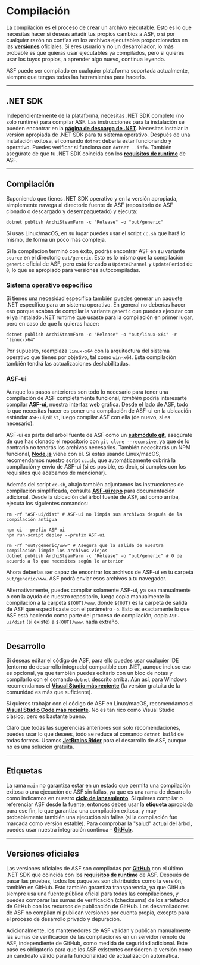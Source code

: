 # Compilación

La compilación es el proceso de crear un archivo ejecutable. Esto es lo que necesitas hacer si deseas añadir tus propios cambios a ASF, o si por cualquier razón no confías en los archivos ejecutables proporcionados en las **[versiones](https://github.com/JustArchiNET/ArchiSteamFarm/releases)** oficiales. Si eres usuario y no un desarrollador, lo más probable es que quieras usar ejecutables ya compilados, pero si quieres usar los tuyos propios, a aprender algo nuevo, continua leyendo.

ASF puede ser compilado en cualquier plataforma soportada actualmente, siempre que tengas todas las herramientas para hacerlo.

---

## .NET SDK

Independientemente de la plataforma, necesitas .NET SDK completo (no solo runtime) para compilar ASF. Las instrucciones para la instalación se pueden encontrar en la **[página de descarga de .NET](https://dotnet.microsoft.com/download)**. Necesitas instalar la versión apropiada de .NET SDK para tu sistema operativo. Después de una instalación exitosa, el comando `dotnet` debería estar funcionando y operativo. Puedes verificar si funciona con `dotnet --info`. También asegúrate de que tu .NET SDK coincida con los **[requisitos de runtime](https://github.com/JustArchiNET/ArchiSteamFarm/wiki/Compatibility-es-ES#requisitos-de-runtime)** de ASF.

---

## Compilación

Suponiendo que tienes .NET SDK operativo y en la versión apropiada, simplemente navega al directorio fuente de ASF (repositorio de ASF clonado o descargado y desempaquetado) y ejecuta:

```shell
dotnet publish ArchiSteamFarm -c "Release" -o "out/generic"
```

Si usas Linux/macOS, en su lugar puedes usar el script `cc.sh` que hará lo mismo, de forma un poco más compleja.

Si la compilación terminó con éxito, podrás encontrar ASF en su variante `source` en el directorio `out/generic`. Esto es lo mismo que la compilación `generic` oficial de ASF, pero está forzado a `UpdateChannel` y `UpdatePeriod` de `0`, lo que es apropiado para versiones autocompiladas.

### Sistema operativo específico

Si tienes una necesidad específica también puedes generar un paquete .NET específico para un sistema operativo. En general no deberías hacer eso porque acabas de compilar la variante `generic` que puedes ejecutar con el ya instalado .NET runtime que usaste para la compilación en primer lugar, pero en caso de que lo quieras hacer:

```shell
dotnet publish ArchiSteamFarm -c "Release" -o "out/linux-x64" -r "linux-x64"
```

Por supuesto, reemplaza `linux-x64` con la arquitectura del sistema operativo que tienes por objetivo, tal como `win-x64`. Esta compilación también tendrá las actualizaciones deshabilitadas.

### ASF-ui

Aunque los pasos anteriores son todo lo necesario para tener una compilación de ASF completamente funcional, *también* podría interesarte compilar **[ASF-ui](https://github.com/JustArchiNET/ArchiSteamFarm/wiki/IPC-es-ES#asf-ui)**, nuestra interfaz web gráfica. Desde el lado de ASF, todo lo que necesitas hacer es poner una compilación de ASF-ui en la ubicación estándar `ASF-ui/dist`, luego compilar ASF con ella (de nuevo, si es necesario).

ASF-ui es parte del árbol fuente de ASF como un **[submódulo git](https://git-scm.com/book/en/v2/Git-Tools-Submodules)**, asegúrate de que has clonado el repositorio con `git clone --recursive`, ya que de lo contrario no tendrás los archivos necesarios. También necesitarás un NPM funcional, **[Node.js](https://nodejs.org)** viene con él. Si estás usando Linux/macOS, recomendamos nuestro script `cc.sh`, que automáticamente cubrirá la compilación y envío de ASF-ui (si es posible, es decir, si cumples con los requisitos que acabamos de mencionar).

Además del script `cc.sh`, abajo también adjuntamos las instrucciones de compilación simplificada, consulta **[ASF-ui repo](https://github.com/JustArchiNET/ASF-ui)** para documentación adicional. Desde la ubicación del árbol fuente de ASF, así como arriba, ejecuta los siguientes comandos:

```shell
rm -rf "ASF-ui/dist" # ASF-ui no limpia sus archivos después de la compilación antigua

npm ci --prefix ASF-ui
npm run-script deploy --prefix ASF-ui

rm -rf "out/generic/www" # Asegura que la salida de nuestra compilación limpie los archivos viejos
dotnet publish ArchiSteamFarm -c "Release" -o "out/generic" # O de acuerdo a lo que necesites según lo anterior
```

Ahora deberías ser capaz de encontrar los archivos de ASF-ui en tu carpeta `out/generic/www`. ASF podrá enviar esos archivos a tu navegador.

Alternativamente, puedes compilar solamente ASF-ui, ya sea manualmente o con la ayuda de nuestro repositorio, luego copia manualmente la compilación a la carpeta `${OUT}/www`, donde `${OUT}` es la carpeta de salida de ASF que especificaste con el parámetro `-o`. Esto es exactamente lo que ASF está haciendo como parte del proceso de compilación, copia `ASF-ui/dist` (si existe) a `${OUT}/www`, nada extraño.

---

## Desarrollo

Si deseas editar el código de ASF, para ello puedes usar cualquier IDE (entorno de desarrollo integrado) compatible con .NET, aunque incluso eso es opcional, ya que también puedes editarlo con un bloc de notas y compilarlo con el comando `dotnet` descrito arriba. Aún así, para Windows recomendamos el **[Visual Studio más reciente](https://visualstudio.microsoft.com/downloads)** (la versión gratuita de la comunidad es más que suficiente).

Si quieres trabajar con el código de ASF en Linux/macOS, recomendamos el **[Visual Studio Code más reciente](https://code.visualstudio.com/download)**. No es tan rico como Visual Studio clásico, pero es bastante bueno.

Claro que todas las sugerencias anteriores son solo recomendaciones, puedes usar lo que desees, todo se reduce al comando `dotnet build` de todas formas. Usamos **[JetBrains Rider](https://www.jetbrains.com/rider)** para el desarrollo de ASF, aunque no es una solución gratuita.

---

## Etiquetas

La rama `main` no garantiza estar en un estado que permita una compilación exitosa o una ejecución de ASF sin fallas, ya que es una rama de desarrollo como indicamos en nuestro **[ciclo de lanzamiento](https://github.com/JustArchiNET/ArchiSteamFarm/wiki/Release-cycle-es-ES)**. Si quieres compilar o referenciar ASF desde la fuente, entonces debes usar la **[etiqueta](https://github.com/JustArchiNET/ArchiSteamFarm/tags)** apropiada para ese fin, lo que garantiza una compilación exitosa, y muy probablemente también una ejecución sin fallas (si la compilación fue marcada como versión estable). Para comprobar la "salud" actual del árbol, puedes usar nuestra integración continua - **[GitHub](https://github.com/JustArchiNET/ArchiSteamFarm/actions/workflows/ci.yml?query=branch%3Amain)**.

---

## Versiones oficiales

Las versiones oficiales de ASF son compiladas por **[GitHub](https://github.com/JustArchiNET/ArchiSteamFarm/actions)** con el último .NET SDK que coincida con los **[requisitos de runtime](https://github.com/JustArchiNET/ArchiSteamFarm/wiki/Compatibility-es-ES#requisitos-de-runtime)** de ASF. Después de pasar las pruebas, todos los paquetes son distribuidos como la versión, también en GitHub. Esto también garantiza transparencia, ya que GitHub siempre usa una fuente pública oficial para todas las compilaciones, y puedes comparar las sumas de verificación (checksums) de los artefactos de GitHub con los recursos de publicación de GitHub. Los desarrolladores de ASF no compilan ni publican versiones por cuenta propia, excepto para el proceso de desarrollo privado y depuración.

Adicionalmente, los mantenedores de ASF validan y publican manualmente las sumas de verificación de las compilaciones en un servidor remoto de ASF, independiente de GitHub, como medida de seguridad adicional. Este paso es obligatorio para que los ASF existentes consideren la versión como un candidato válido para la funcionalidad de actualización automática.